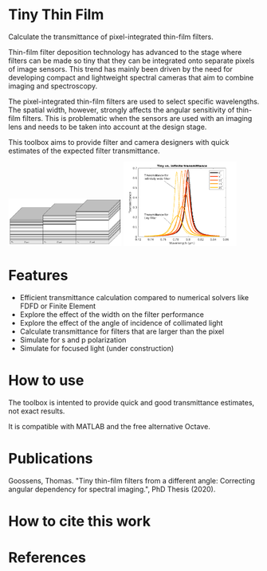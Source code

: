 # Tiny Thin Film
Calculate the transmittance of pixel-integrated thin-film filters.

Thin-film filter deposition technology has advanced to the stage where filters can be made so tiny that they can be integrated onto separate pixels of image sensors.
This trend has mainly been driven by the need for developing compact and lightweight spectral cameras that aim to combine imaging and spectroscopy. 

The pixel-integrated thin-film filters are used to select specific wavelengths. The spatial width, however, strongly affects the angular sensitivity of thin-film filters.
This is problematic when the sensors are used with an imaging lens and needs to be taken into account at the design stage.

This toolbox aims to provide filter and camera designers with quick estimates of the expected filter transmittance.


<div>
<img src="./doc/img/pixelfilters.png" alt="Pixel integrated thin-film filters" width="45%" >
<img src="./doc/img/tinyfabry.png" alt="Tiny Fabry-Pérot transmittance" width="45%" >
</div>
<center
<img src="./doc/img/polarized.png" alt="Tiny Fabry-Pérot transmittance" width="60%" >
</center>

# Features


- Efficient transmittance calculation compared to numerical solvers like FDFD or Finite Element
- Explore the effect of the width on the filter performance
- Explore the effect of the angle of incidence of collimated light
- Calculate transmittance for filters that are larger than the pixel
- Simulate for s and p polarization
- Simulate for focused light (under construction)

# How to use

The toolbox is intented to provide quick and good transmittance estimates, not exact results.

It is compatible with MATLAB and the free alternative Octave.

# Publications
Goossens, Thomas. "Tiny thin-film filters from a different angle: Correcting angular dependency for spectral imaging.", PhD Thesis (2020).  

# How to cite this work


# References

